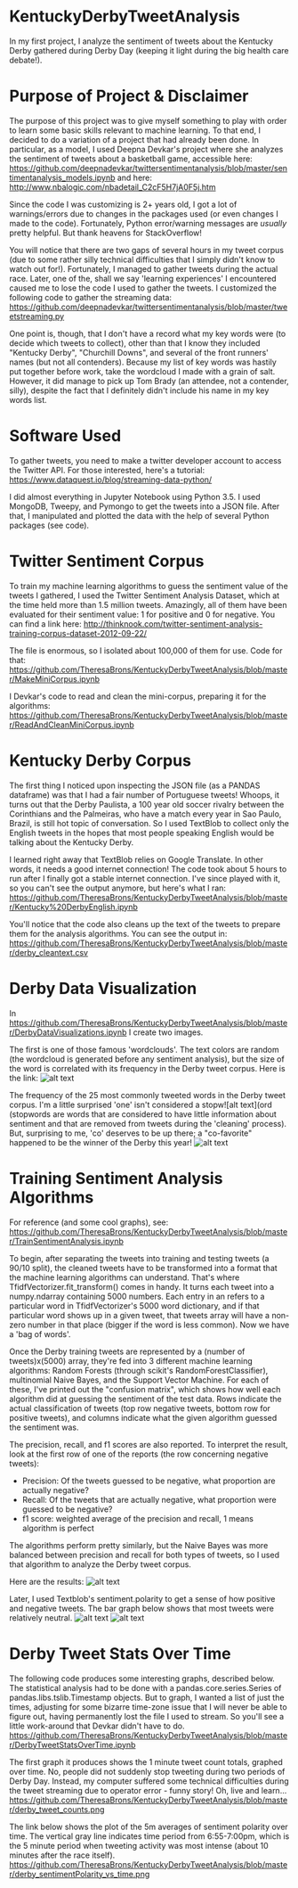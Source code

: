 # KentuckyDerbyTweetAnalysis

In my first project, I analyze the sentiment of tweets about the Kentucky Derby gathered during Derby Day (keeping it light during the big health care debate!). 

# Purpose of Project & Disclaimer

The purpose of this project was to give myself something to play with order to learn some basic skills relevant to machine learning.  To that end, I decided to do a variation of a project that had already been done.  In particular, as a model, I used Deepna Devkar's project where she analyzes the sentiment of tweets about a basketball game, accessible here:  https://github.com/deepnadevkar/twittersentimentanalysis/blob/master/sentimentanalysis_models.ipynb and here: http://www.nbalogic.com/nbadetail_C2cF5H7jA0F5j.htm

Since the code I was customizing is 2+ years old, I got a lot of warnings/errors due to changes in the packages used (or even changes I made to the code).  Fortunately, Python error/warning messages are *usually* pretty helpful.  But thank heavens for StackOverflow!

You will notice that there are two gaps of several hours in my tweet corpus  (due to some rather silly technical difficulties that I simply didn't know to watch out for!).  Fortunately, I managed to gather tweets during the actual race.  Later, one of the, shall we say 'learning experiences' I encountered caused me to lose the code I used to gather the tweets.   I customized the following code to gather the streaming data:
https://github.com/deepnadevkar/twittersentimentanalysis/blob/master/tweetstreaming.py   

One point is, though, that I don't have a record what my key words were (to decide which tweets to collect), other than that I know they included "Kentucky Derby", "Churchill Downs", and several of the front runners' names (but not all contenders).  Because my list of key words was hastily put together before work, take the wordcloud I made with a grain of salt.  However, it did manage to pick up Tom Brady (an attendee, not a contender, silly), despite the fact that I definitely didn't include his name in my key words list.  

# Software Used

To gather tweets, you need to make a twitter developer account to access the Twitter API.  For those interested, here's a tutorial: https://www.dataquest.io/blog/streaming-data-python/ 

I did almost everything in Jupyter Notebook using Python 3.5.  I used MongoDB, Tweepy, and Pymongo to get the tweets into a JSON file. After that, I manipulated and plotted the data with the help of several Python packages (see code).  

# Twitter Sentiment Corpus

To train my machine learning algorithms to guess the sentiment value of the tweets I gathered, I used the Twitter Sentiment Analysis Dataset, which at the time held more than 1.5 million tweets.  Amazingly, all of them have been evaluated for their sentiment value: 1 for positive and 0 for negative.  You can find a link here: 
http://thinknook.com/twitter-sentiment-analysis-training-corpus-dataset-2012-09-22/ 

The file is enormous, so I isolated about 100,000 of them for use.  Code for that: https://github.com/TheresaBrons/KentuckyDerbyTweetAnalysis/blob/master/MakeMiniCorpus.ipynb 

I Devkar's code to read and clean the mini-corpus, preparing it for the algorithms: https://github.com/TheresaBrons/KentuckyDerbyTweetAnalysis/blob/master/ReadAndCleanMiniCorpus.ipynb

# Kentucky Derby Corpus

The first thing I noticed upon inspecting the JSON file (as a PANDAS dataframe) was that I had a fair number of Portuguese tweets!  Whoops, it turns out that the Derby Paulista, a 100 year old soccer rivalry between the Corinthians and the Palmeiras, who have a match every year in Sao Paulo, Brazil, is still hot topic of conversation.  So I used TextBlob to collect only the English tweets in the hopes that most people speaking English would be talking about the Kentucky Derby.

I learned right away that TextBlob relies on Google Translate.  In other words, it needs a good internet connection!  The code took about 5 hours to run after I finally got a stable internet connection.  I've since played with it, so you can't see the output anymore, but here's what I ran:
https://github.com/TheresaBrons/KentuckyDerbyTweetAnalysis/blob/master/Kentucky%20DerbyEnglish.ipynb

You'll notice that the code also cleans up the text of the tweets to prepare them for the analysis algorithms.  You can see the output in: https://github.com/TheresaBrons/KentuckyDerbyTweetAnalysis/blob/master/derby_cleantext.csv

# Derby Data Visualization
In https://github.com/TheresaBrons/KentuckyDerbyTweetAnalysis/blob/master/DerbyDataVisualizations.ipynb I create two images.

The first is one of those famous 'wordclouds'.  The text colors are random (the wordcloud is generated before any sentiment analysis), but the size of the word is correlated with its frequency in the Derby tweet corpus.  Here is the link:
![alt text](https://github.com/TheresaBrons/KentuckyDerbyTweetAnalysis/blob/master/twitter_derby.png)


The frequency of the 25 most commonly tweeted words in the Derby tweet corpus.  I'm a little surprised 'one' isn't considered a stopw![alt text](ord (stopwords are words that are considered to have little information about sentiment and that are removed from tweets during the 'cleaning' process).  But, surprising to me, 'co' deserves to be up there; a "co-favorite" happened to be the winner of the Derby this year!
![alt text](https://github.com/TheresaBrons/KentuckyDerbyTweetAnalysis/blob/master/derby_frequency_distr.png=250x250)


# Training Sentiment Analysis Algorithms

For reference (and some cool graphs), see:
https://github.com/TheresaBrons/KentuckyDerbyTweetAnalysis/blob/master/TrainSentimentAnalysis.ipynb

To begin, after separating the tweets into training and testing tweets (a 90/10 split), the cleaned tweets have to be transformed into a format that the machine learning algorithms can understand.  That's where TfidfVectorizer.fit_transform() comes in handy.  It turns each tweet into a numpy.ndarray containing 5000 numbers.  Each entry in an refers to a particular word in TfidfVectorizer's 5000 word dictionary, and if that particular word shows up in a given tweet, that tweets array will have a non-zero number in that place (bigger if the word is less common).  Now we have a 'bag of words'.

Once the Derby training tweets are represented by a (number of tweets)x(5000) array, they're fed into 3 different machine learning algorithms: Random Forests (through scikit's RandomForestClassifier), multinomial Naive Bayes, and the Support Vector Machine.  For each of these, I've printed out the "confusion matrix", which shows how well each algorithm did at guessing the sentiment of the test data.  Rows indicate the actual classification of tweets (top row negative tweets, bottom row for positive tweets), and columns indicate what the given algorithm guessed the sentiment was.  

The precision, recall, and f1 scores are also reported.  To interpret the result, look at the first row of one of the reports (the row concerning negative tweets):
* Precision: Of the tweets guessed to be negative, what proportion are actually negative?
* Recall: Of the tweets that are actually negative, what proportion were guessed to be negative?
* f1 score: weighted average of the precision and recall, 1 means algorithm is perfect

The algorithms perform pretty similarly, but the Naive Bayes was more balanced between precision and recall for both types of tweets, so I used that algorithm to analyze the Derby tweet corpus.

Here are the results:
![alt text](https://github.com/TheresaBrons/KentuckyDerbyTweetAnalysis/blob/master/derby_posNeg.png)

Later, I used Textblob's sentiment.polarity to get a sense of how positive and negative tweets.  The bar graph below shows that most tweets were relatively neutral.
![alt text](https://github.com/TheresaBrons/KentuckyDerbyTweetAnalysis/blob/master/derby_posNegNeut.png)
![alt text](https://github.com/TheresaBrons/KentuckyDerbyTweetAnalysis/blob/master/derby_sentdistr.png)


# Derby Tweet Stats Over Time

The following code produces some interesting graphs, described below.  The statistical analysis had to be done with a pandas.core.series.Series of pandas.libs.tslib.Timestamp objects. But to graph, I wanted a list of just the times, adjusting for some bizarre time-zone issue that I will never be able to figure out, having permanently lost the file I used to stream.  So you'll see a little work-around that Devkar didn't have to do.
https://github.com/TheresaBrons/KentuckyDerbyTweetAnalysis/blob/master/DerbyTweetStatsOverTime.ipynb

The first graph it produces shows the 1 minute tweet count totals, graphed over time.  No, people did not suddenly stop tweeting during two periods of Derby Day.  Instead, my computer suffered some technical difficulties during the tweet streaming due to operator error - funny story!  Oh, live and learn... 
https://github.com/TheresaBrons/KentuckyDerbyTweetAnalysis/blob/master/derby_tweet_counts.png

The link below shows the plot of the 5m averages of sentiment polarity over time.  The vertical gray line indicates time period from 6:55-7:00pm, which is the 5 minute period when tweeting activity was most intense (about 10 minutes after the race itself). 
https://github.com/TheresaBrons/KentuckyDerbyTweetAnalysis/blob/master/derby_sentimentPolarity_vs_time.png



